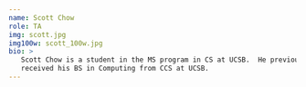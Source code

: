 ```yaml
---
name: Scott Chow
role: TA
img: scott.jpg
img100w: scott_100w.jpg
bio: >
   Scott Chow is a student in the MS program in CS at UCSB.  He previously
   received his BS in Computing from CCS at UCSB.
---
```

